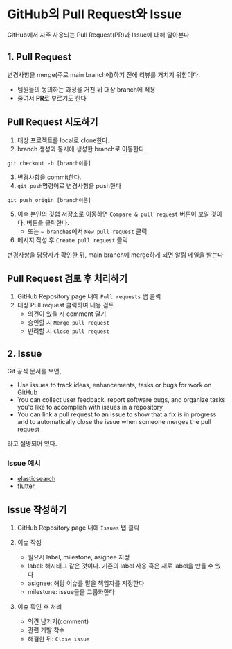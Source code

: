 # GitHub의 Pull Request와 Issue
GitHub에서 자주 사용되는 Pull Request(PR)과 Issue에 대해 알아본다
   
## 1. Pull Request
변경사항을 merge(주로 main branch에)하기 전에 리뷰를 거치기 위함이다.
* 팀원들의 동의하는 과정을 거친 뒤 대상 branch에 적용
* 줄여서 **PR**로 부르기도 한다

## Pull Request 시도하기
1. 대상 프로젝트를 local로 clone한다.
2. branch 생성과 동시에 생성한 branch로 이동한다.
```
git checkout -b [branch이름]
```
3. 변경사항을 commit한다.
4. `git push`명령어로 변경사항을 push한다   
```
git push origin [branch이름]
```
5. 이후 본인의 깃헙 저장소로 이동하면 `Compare & pull request` 버튼이 보일 것이다. 버튼을 클릭한다. 
   * 또는 `~ branches`에서 `New pull request` 클릭 
6. 메시지 작성 후 `Create pull request` 클릭

변경사항을 담당자가 확인한 뒤, main branch에 merge하게 되면 알림 메일을 받는다

## Pull Request 검토 후 처리하기
1. GitHub Repository page 내에 `Pull requests` 탭 클릭
2. 대상 Pull request 클릭하여 내용 검토
   * 의견이 있을 시 comment 달기
   * 승인할 시 `Merge pull request`
   * 반려할 시 `Close pull request`



## 2. Issue
Git 공식 문서를 보면,
* Use issues to track ideas, enhancements, tasks or bugs for work on GitHub
* You can collect user feedback, report software bugs, and organize tasks you'd like to accomplish with issues in a repository
* You can link a pull request to an issue to show that a fix is in progress and to automatically close the issue when someone merges the pull request   

라고 설명되어 있다.

### Issue 예시
* [elasticsearch](https://github.com/elastic/elasticsearch/issues)
* [flutter](https://github.com/flutter/flutter/issues)

## Issue 작성하기
1. GitHub Repository page 내에 `Issues` 탭 클릭
2. 이슈 작성
   * 필요시 label, milestone, asignee 지정
   * label: 해시태그 같은 것이다. 기존의 label 사용 혹은 새로 label을 만들 수 있다
   * asignee: 해당 이슈를 맡을 책임자를 지정한다
   * milestone: issue들을 그룹화한다

3. 이슈 확인 후 처리
   * 의견 남기기(comment)
   * 관련 개발 착수
   * 해결한 뒤: `Close issue`
